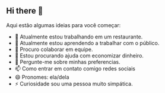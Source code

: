 ## Hi there 👋


Aqui estão algumas ideias para você começar:

- 🔭 Atualmente estou trabalhando em um restaurante.
- 🌱 Atualmente estou aprendendo a trabalhar com o público.
- 👯 Procuro colaborar em equipe.
- 🤔 Estou procurando ajuda com economizar dinheiro.
- 💬 Pergunte-me sobre minhas preferencias.
- 📫 Como entrar em contato comigo redes sociais
- 😄 Pronomes: ela/dela
- ⚡ Curiosidade sou uma pessoa muito simpática.
